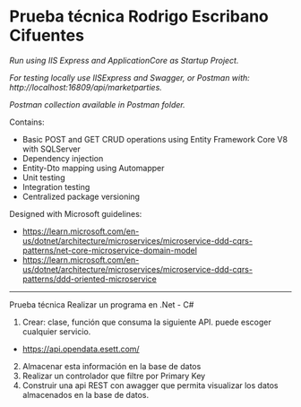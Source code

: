 # Prueba técnica Rodrigo Escribano Cifuentes

*Run using IIS Express and ApplicationCore as Startup Project.*

*For testing locally use IISExpress and Swagger, or Postman with: http://localhost:16809/api/marketparties.*

*Postman collection available in Postman folder.*

Contains:
* Basic POST and GET CRUD operations using Entity Framework Core V8 with SQLServer
* Dependency injection
* Entity-Dto mapping using Automapper
* Unit testing
* Integration testing
* Centralized package versioning

Designed with Microsoft guidelines: 
* https://learn.microsoft.com/en-us/dotnet/architecture/microservices/microservice-ddd-cqrs-patterns/net-core-microservice-domain-model
* https://learn.microsoft.com/en-us/dotnet/architecture/microservices/microservice-ddd-cqrs-patterns/ddd-oriented-microservice

------

Prueba técnica 
Realizar un programa en .Net - C# 
1. Crear: clase, función que consuma la siguiente API. puede escoger cualquier servicio.
- https://api.opendata.esett.com/
2. Almacenar esta información en la base de datos
3. Realizar un controlador que filtre por Primary Key
4. Construir una api REST con awagger que permita visualizar los datos almacenados en la base de datos.
